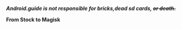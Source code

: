 
**_Android.guide is not responsible for bricks,dead sd cards, ~~or death.~~_**


**From Stock to Magisk**
